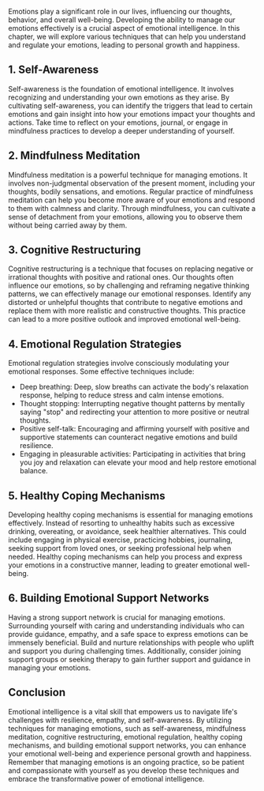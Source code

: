 
Emotions play a significant role in our lives, influencing our thoughts, behavior, and overall well-being. Developing the ability to manage our emotions effectively is a crucial aspect of emotional intelligence. In this chapter, we will explore various techniques that can help you understand and regulate your emotions, leading to personal growth and happiness.

## 1\. Self-Awareness

Self-awareness is the foundation of emotional intelligence. It involves recognizing and understanding your own emotions as they arise. By cultivating self-awareness, you can identify the triggers that lead to certain emotions and gain insight into how your emotions impact your thoughts and actions. Take time to reflect on your emotions, journal, or engage in mindfulness practices to develop a deeper understanding of yourself.

## 2\. Mindfulness Meditation

Mindfulness meditation is a powerful technique for managing emotions. It involves non-judgmental observation of the present moment, including your thoughts, bodily sensations, and emotions. Regular practice of mindfulness meditation can help you become more aware of your emotions and respond to them with calmness and clarity. Through mindfulness, you can cultivate a sense of detachment from your emotions, allowing you to observe them without being carried away by them.

## 3\. Cognitive Restructuring

Cognitive restructuring is a technique that focuses on replacing negative or irrational thoughts with positive and rational ones. Our thoughts often influence our emotions, so by challenging and reframing negative thinking patterns, we can effectively manage our emotional responses. Identify any distorted or unhelpful thoughts that contribute to negative emotions and replace them with more realistic and constructive thoughts. This practice can lead to a more positive outlook and improved emotional well-being.

## 4\. Emotional Regulation Strategies

Emotional regulation strategies involve consciously modulating your emotional responses. Some effective techniques include:

- Deep breathing: Deep, slow breaths can activate the body's relaxation response, helping to reduce stress and calm intense emotions.
- Thought stopping: Interrupting negative thought patterns by mentally saying "stop" and redirecting your attention to more positive or neutral thoughts.
- Positive self-talk: Encouraging and affirming yourself with positive and supportive statements can counteract negative emotions and build resilience.
- Engaging in pleasurable activities: Participating in activities that bring you joy and relaxation can elevate your mood and help restore emotional balance.

## 5\. Healthy Coping Mechanisms

Developing healthy coping mechanisms is essential for managing emotions effectively. Instead of resorting to unhealthy habits such as excessive drinking, overeating, or avoidance, seek healthier alternatives. This could include engaging in physical exercise, practicing hobbies, journaling, seeking support from loved ones, or seeking professional help when needed. Healthy coping mechanisms can help you process and express your emotions in a constructive manner, leading to greater emotional well-being.

## 6\. Building Emotional Support Networks

Having a strong support network is crucial for managing emotions. Surrounding yourself with caring and understanding individuals who can provide guidance, empathy, and a safe space to express emotions can be immensely beneficial. Build and nurture relationships with people who uplift and support you during challenging times. Additionally, consider joining support groups or seeking therapy to gain further support and guidance in managing your emotions.

## Conclusion

Emotional intelligence is a vital skill that empowers us to navigate life's challenges with resilience, empathy, and self-awareness. By utilizing techniques for managing emotions, such as self-awareness, mindfulness meditation, cognitive restructuring, emotional regulation, healthy coping mechanisms, and building emotional support networks, you can enhance your emotional well-being and experience personal growth and happiness. Remember that managing emotions is an ongoing practice, so be patient and compassionate with yourself as you develop these techniques and embrace the transformative power of emotional intelligence.
